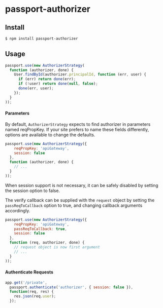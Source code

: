 # passport-authorizer

## Install

```bash
$ npm install passport-authorizer
```

## Usage

```js
passport.use(new AuthorizerStrategy(
  function (authorizer, done) {
    User.findById(authorizer.principalId, function (err, user) {
      if (err) return done(err);
      if (!user) return done(null, false);
      done(err, user);
    });
  }
));
```
#### Parameters

By default, `AuthorizerStrategy` expects to find authorizer in parameters named reqPropKey. If your site prefers to name these fields differently, options are available to change the defaults.

```js
passport.use(new AuthorizerStrategy({
    reqPropKey: 'apiGateway',
    session: false
  },
  function (authorizer, done) {
    // ...
  }
));
```

When session support is not necessary, it can be safely disabled by setting the session option to false.

The verify callback can be supplied with the `request` object by setting the `passReqToCallback` option to true, and changing callback arguments accordingly.

```js
passport.use(new AuthorizerStrategy({
    reqPropKey: 'apiGateway',
    passReqToCallback: true,
    session: false
  },
  function (req, authorizer, done) {
    // request object is now first argument
    // ...
  }
));
```

#### Authenticate Requests

```js
app.get('/private', 
  passport.authenticate('authorizer', { session: false }),
  function(req, res) {
    res.json(req.user);
  });
```

